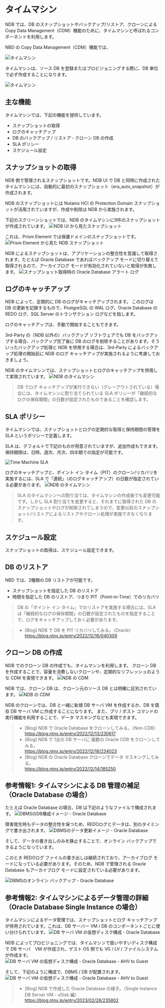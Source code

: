 # タイムマシン

NDB では、DB のスナップショットやバックアップ/リストア、クローンによる Copy Data Management（CDM）機能のために、タイムマシンと呼ばれるコンポーネントを利用します。

NBD の Copy Data Management（CDM）機能では、

![タイムマシン](assets\NDB-CDM\ndb-9.png)

タイムマシンは、ソース DB を登録またはプロビジョニングする際に、DB 単位で必ず作成することになります。

![タイムマシン](assets\NDB-CDM\ndb-31.png)


## 主な機能

タイムマシンでは、下記の機能を提供しています。
- スナップショットの取得
- ログのキャッチアップ
- DB のバックアップ / リストア
‐ クローン DB の作成
- SLA ポリシー
- スケジュール設定


## スナップショットの取得

NDB 側で管理されるスナップショットです。NDB UI で DB と同時に作成されたタイムマシンには、自動的に最初のスナップショット（era_auto_snapshot）が作成されます。

NDB のスナップショットには Nutanix HCI の Protection Domain スナップショットが活用されていますが、作成や削除は NDB から実施されます。

下記のスクリーンショットでは、NDB のタイムマシンに9件のスナップショットが作成されています。
![NDB UI から見たスナップショット](assets\NDB-CDM\ndb-39.png)

これは、Prism Element では保護ドメインのスナップショットです。
![Prism Element から見た NDB スナップショット](assets\NDB-CDM\ndb-40.png)


NDB によるスナップショットは、アプリケーションの整合性を意識して取得されます。たとえば Oracle Database であればバックアップ モードに切り替えて取得されるので、アーカイブログ モードが有効化されていないと取得が失敗します。
![スナップショット取得時の Oracle Database アラート ログ](assets\NDB-CDM\ndb-38.png)


## ログのキャッチアップ

NDB によって、定期的に DB のログがキャッチアップされます。
このログは DB の更新を記録するもので、PostgreSQL の WAL ログ、Oracle Database の REDO ログ、SQL Server のトランザクション ログなどを指します。

ログのキャッチアップは、手動で開始することもできます。

3rd-Party の（NDB 以外の）バックアップ ソフトウェアでも DB をバックアップする場合、バックアップ完了後に DB のログを削除することがあります。そういったバックアップ処理と NDB を併用する場合は、3rd-Party によるバックアップ処理の開始前に NDB のログ キャッチアップが実施されるように考慮しておきましょう。

NDB のタイムマシンでは、スナップショットとログのキャッチアップを併用して実現されています。
![NDB のタイムマシン](assets\NDB-CDM\ndb-33.png)

> DB でログ キャッチアップが実行できない（グレーアウトされている）場合には、タイムマシンに割り当てられている SLA ポリシーが「継続的なログの保存期間」の日数が設定されたものであることを確認します。


## SLA ポリシー

タイムマシンでは、スナップショットとログの定期的な取得と保持期間の管理を SLA というポリシーで定義します。

SLA は、デフォルトで下記のものが用意されていますが、追加作成もできます。保持期限は、日時、週次、月次、四半期での指定が可能です。

![Time Machine SLA](images/tm-sla.png)


ログのキャッチアップと、ポイント イン タイム（PIT）のクローン/リカバリを実施するには、SLA で「連続」（のログキャッチアップ）の日数が指定されている必要があります。
![NDB のタイムマシン](assets\NDB-CDM\ndb-50.png)


> SLA のタイムマシンへの割り当ては、タイムマシンの作成後でも変更可能です。しかし SLA 割り当てを変更すると、それまでに取得された DB のスナップショットやログが削除されてしまうので、変更以前のスナップショット/リストアによるリストアやクローン処理が実施できなくなります。

## スケジュール設定

スナップショットの取得は、スケジュール設定できます。


## DB のリストア

NBD では、2種類の DB リストアが可能です。

- スナップショットを指定した DB のリストア
- 時間を指定した DB のリストア、つまり PIT（Point-in-Time）でのリカバリ

> DB の「ポイント イン タイム」でのリストアを実施する場合には、SLA は「継続的なログの保存期間」の日数が設定されたものを指定することで、ログをキャッチアップしておく必要があります。

> - [Blog] NDB で DB を PIT リカバリしてみる。（Oracle）  
>   https://blog.ntnx.jp/entry/2022/12/16/040309


## クローン DB の作成

NDB でのクローン DB の作成でも、タイムマシンを利用します。
クローン DB を作成することで、容量を消費しないクローンや、定期的なリフレッシュのような CDM を実現できます。
![NDB の CDM](assets\NDB-CDM\ndb-32.png)

NDB では、クローン DB は、クローン元のソース DB とは明確に区別されています。
![NDB の CDM](assets\NDB-CDM\ndb-52.png)

NDB のクローンでは、DB と一緒に新規 DB サーバ VM を作成するか、DB を既存 DB サーバ VM に作成することになります。
また、プリ / ポスト コマンドの実行機能を利用することで、データ マスキングなども実現できます。

> - [Blog] NDB で Oracle Database をクローンしてみる。（Non-CDB）  
>   https://blog.ntnx.jp/entry/2022/12/13/230617
> - [Blog] NDB で 1台の DB サーバに 複数の Oracle CDB をクローンしてみる。  
>   https://blog.ntnx.jp/entry/2022/12/18/234023
> - [Blog] NDB の Oracle Database クローンでデータ マスキングしてみる。  
>   https://blog.ntnx.jp/entry/2022/12/14/185250


## 参考情報1: タイムマシンによる DB 管理の補足（Oracle Database の場合）

たとえば Oracle Database の場合、DB は下記のようなファイルで構成されます。
![DBMSのDB構成イメージ - Oracle Database](assets\NDB-CDM\ndb-23.png)

障害発生時もデータの整合性を保つため、REDOログとデータは、別のタイミングで書き出されます。
![DBMSのデータ更新イメージ - Oracle Database](assets\NDB-CDM\ndb-24.png)

そして、データの書き出しのみを静止することで、オンライン バックアップできるようになっています。

このとき REDOログ ファイルの書き出しは継続されており、アーカイブログ モードになっている必要があります。そのため、NDB で管理される Oracle Database もアーカイブログ モードに設定されている必要があります。

![DBMSのオンライン バックアップ - Oracle Database](assets\NDB-CDM\ndb-25.png)


## 参考情報2: タイムマシンによるデータ管理の詳細（Oracle Database Single Instance の場合）

タイムマシンによるデータ管理では、スナップショットとログ キャッチアップが併用されています。これは、DB サーバー VM / DB のコンポーネントごとに使い分けられています。
![DB サーバ VM の仮想ディスク構成 - Oracle Database](assets\NDB-CDM\ndb-26.png)

NDB によってプロビジョニングでは、タイムマシンで扱いやすいディスク構成で DB サーバ　VM が作成され、ゲスト OS 側でも VG / LV / ファイルシステムが作成ます。
![DB サーバ VM の仮想ディスク構成 - Oracle Database - AHV to Guest](assets\NDB-CDM\ndb-27.png)

そして、下記のように構成で、DBMS / DB が配置されます。
![DB サーバ VM の仮想ディスク構成 - Oracle Database - AHV to Guest](assets\NDB-CDM\ndb-28.png)

> - [Blog] NDB で作成した Oracle Database の様子。（Single Instance DB Server VM - vDisk 編）    
>   https://blog.ntnx.jp/entry/2023/02/28/235802
